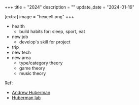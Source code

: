 +++
title = "2024"
description = ""
update_date = "2024-01-19"

[extra]
image = "hexcell.png"
+++

- health
  - build habits for: sleep, sport, eat
- new job
  - develop's skill for project
- trip
- new tech
- new area
  - type/category theory
  - game theory
  - music theory

Ref:
- [Andrew Huberman](https://podcastdisclosed.com/author/huberman-lab-andrew-huberman/)
- [Huberman lab](https://www.hubermanlab.com/topics)